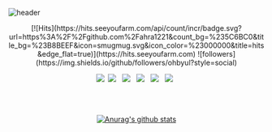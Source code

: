 <!--
## 👋 Welcome ahra1221's github &nbsp;&nbsp;
-->

![header](https://capsule-render.vercel.app/api?type=waving&color=gradient&height=150&section=header&text=Welcome%20ahra1221's%20github&fontSize=40&fontAlign=65&fontColor=ffffff)
<br>
 
   <div align=center>
  [![Hits](https://hits.seeyoufarm.com/api/count/incr/badge.svg?url=https%3A%2F%2Fgithub.com%2Fahra1221&count_bg=%235C6BC0&title_bg=%23B8BEEF&icon=smugmug.svg&icon_color=%23000000&title=hits&edge_flat=true)](https://hits.seeyoufarm.com)
  ![followers](https://img.shields.io/github/followers/ohbyul?style=social)
	
  </div>
<!--
<h3 align="center"><b>🛠 Tech Stack 🛠</b><br></h3>
<h5 align="center">Techs that I've used at least once</h5> -->
<p align="center"> 
  <img src="https://img.shields.io/badge/Python-3766AB?style=for-the-badge&logo=Python&logoColor=white"/></a>&nbsp 
  <img src="https://img.shields.io/badge/C-A8B9CC?style=for-the-badge&logo=c&logoColor=white"/></a> &nbsp 
  <img src="https://img.shields.io/badge/C++-00599C?style=for-the-badge&logo=c%2B%2B&logoColor=white"/></a> &nbsp 
  <img src="https://img.shields.io/badge/Java-007396?style=for-the-badge&logo=java&logoColor=white"/></a> &nbsp
  <img src="https://img.shields.io/badge/HTML5-E34F26?style=for-the-badge&logo=HTML5&logoColor=white"/></a> &nbsp
  <img src="https://img.shields.io/badge/CSS3-1572B6?style=for-the-badge&logo=CSS3&logoColor=white"/></a> &nbsp </p>

<!--
<ul>
  <li>🌱 I’m currently learning Java
  </li>
  <li>❄️ I'm majoring in Software Convergence, at Sookmyung Women's University </li>
  <li>💻 I'm using blog to record web hacking study : https://blog.naver.com/lizze1221 </li>
</ul> -->

<br><br>

<div align=center>
	
  [![Anurag's github stats](https://github-readme-stats.vercel.app/api?username=ahra1221&show_icons=true&theme=graywhite)](https://github.com/ahra1221/github-readme-stats)
	
  </div>
<!--
[![solved.ac tier](http://mazassumnida.wtf/api/v2/generate_badge?boj=lizze1221)](https://solved.ac/lizze1221)
![ahra1221's Top Langs](https://github-readme-stats.vercel.app/api/top-langs?username=ahra1221&layout=compact&theme=graywhite)
<br>

👑 BOJ Tier <br><br>

[![solved.ac tier](http://mazassumnida.wtf/api/v2/generate_badge?boj=lizze1221)](https://solved.ac/lizze1221)
 -->
<!--
**ahra1221/ahra1221** is a ✨ _special_ ✨ repository because its `README.md` (this file) appears on your GitHub profile.

Here are some ideas to get you started:

- 🔭 I’m currently working on ...
- 🌱 I’m currently learning ...
- 👯 I’m looking to collaborate on ...
- 🤔 I’m looking for help with ...
- 💬 Ask me about ...
- 📫 How to reach me: ...
- 😄 Pronouns: ...
- ⚡ Fun fact: ...
-->
